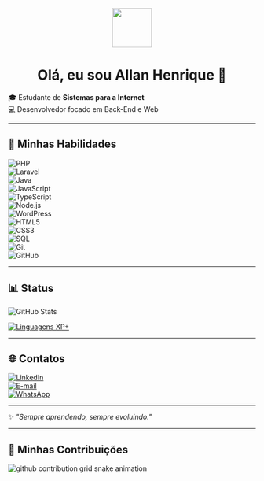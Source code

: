 <div align="center">
  <img src="https://media.giphy.com/media/hvRJCLFzcasrR4ia7z/giphy.gif" width="80px">
  <h1>Olá, eu sou Allan Henrique 👋</h1>
</div>

🎓 Estudante de **Sistemas para a Internet**  
💻 Desenvolvedor focado em Back-End e Web  

---

## 🚀 Minhas Habilidades  

![PHP](https://img.shields.io/badge/PHP-777BB4?style=for-the-badge&logo=php&logoColor=white)  
![Laravel](https://img.shields.io/badge/Laravel-FF2D20?style=for-the-badge&logo=laravel&logoColor=white)  
![Java](https://img.shields.io/badge/Java-ED8B00?style=for-the-badge&logo=openjdk&logoColor=white)  
![JavaScript](https://img.shields.io/badge/JavaScript-323330?style=for-the-badge&logo=javascript&logoColor=F7DF1E)  
![TypeScript](https://img.shields.io/badge/TypeScript-007ACC?style=for-the-badge&logo=typescript&logoColor=white)  
![Node.js](https://img.shields.io/badge/Node.js-43853D?style=for-the-badge&logo=node.js&logoColor=white)  
![WordPress](https://img.shields.io/badge/WordPress-21759B?style=for-the-badge&logo=wordpress&logoColor=white)  
![HTML5](https://img.shields.io/badge/HTML5-E34F26?style=for-the-badge&logo=html5&logoColor=white)  
![CSS3](https://img.shields.io/badge/CSS3-1572B6?style=for-the-badge&logo=css3&logoColor=white)  
![SQL](https://img.shields.io/badge/SQL-003B57?style=for-the-badge&logo=database&logoColor=white)  
![Git](https://img.shields.io/badge/Git-F05032?style=for-the-badge&logo=git&logoColor=white)  
![GitHub](https://img.shields.io/badge/GitHub-181717?style=for-the-badge&logo=github&logoColor=white)  

---

## 📊 Status  

![GitHub Stats](https://github-readme-stats.vercel.app/api?username=BackFlamexs&hide_title=true&show_icons=true&include_all_commits=true&count_private=true&line_height=25&hide=issues&bg_color=000000&title_color=FF0000&text_color=FFFFFF&border_radius=3&border_color=FFFFFF&icon_color=FFFFFF&cache_seconds=1800)  

[![Linguagens XP+](https://github-readme-stats.vercel.app/api/top-langs/?username=BackFlamexs&layout=compact&langs_count=6&show_icons=true&title_color=FF0000&text_color=FFFFFF&bg_color=000000&border_radius=3&border_color=FFFFFF&card_width=290&line_height=20&hide=html,scss,less&cache_seconds=1800)](https://github.com/anuraghazra/github-readme-stats)  

---

## 🌐 Contatos  

[![LinkedIn](https://img.shields.io/badge/LinkedIn-0077B5?style=for-the-badge&logo=linkedin&logoColor=white)](https://linkedin.com/in/seuusuario)  
[![E-mail](https://img.shields.io/badge/Email-D14836?style=for-the-badge&logo=gmail&logoColor=white)](mailto:seuemail@email.com)  
[![WhatsApp](https://img.shields.io/badge/WhatsApp-25D366?style=for-the-badge&logo=whatsapp&logoColor=white)](https://wa.me/55XXXXXXXXXXX)  

---

✨ *"Sempre aprendendo, sempre evoluindo."*  

---

## 🐍 Minhas Contribuições
<picture>
  <source media="(prefers-color-scheme: dark)" srcset="https://raw.githubusercontent.com/BackFlamexs/BackFlamexs/output/github-contribution-grid-snake-dark.svg">
  <source media="(prefers-color-scheme: light)" srcset="https://raw.githubusercontent.com/BackFlamexs/BackFlamexs/output/github-contribution-grid-snake.svg">
  <img alt="github contribution grid snake animation" src="https://raw.githubusercontent.com/BackFlamexs/BackFlamexs/output/github-contribution-grid-snake.svg">
</picture>

